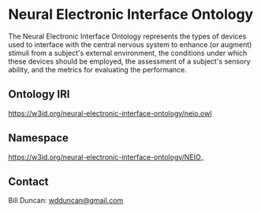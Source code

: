 # Neural Electronic Interface Ontology
The Neural Electronic Interface Ontology represents the types of devices used to interface with the central nervous system to enhance (or augment) stimuli from a subject's external environment, the conditions under which these devices should be employed, the assessment of a subject's sensory ability, and the metrics for evaluating the performance.

## Ontology IRI
https://w3id.org/neural-electronic-interface-ontology/neio.owl

## Namespace
https://w3id.org/neural-electronic-interface-ontology/NEIO_

## Contact
Bill Duncan: wdduncan@gmail.com
